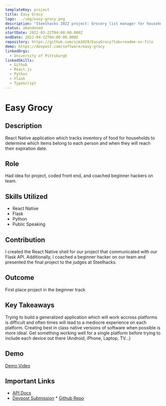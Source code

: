 ```yaml
---
templateKey: project
title: Easy Grocy
logo: ../img/easy-grocy.png
description: "Steelhacks 2022 project: Grocery list manager for households"
status: abandoned
startDate: 2022-03-22T04:00:00.000Z
endDate: 2022-04-22T04:00:00.000Z
repository: https://github.com/sim1029/EasyGrocy?tab=readme-ov-file
demo: https://devpost.com/software/easy-grocy
linkedOrgs:
  - University of Pittsburgh
linkedSkills:
  - Github
  - React.js
  - Python
  - Flask
  - TypeScript
---
```

# Easy Grocy

## **Description**

R﻿eact Native application which tracks inventory of food for households to determine which items belong to each person and when they will reach their expiration date.

## **Role**

H﻿ad idea for project, coded front end, and coached beginner hackers on team.

## **Skills Utilized**

* R﻿eact Native
* F﻿lask
* P﻿ython
* P﻿ublic Speaking

## **Contribution**

I﻿ created the React Native shell for our project that communicated with our Flask API. Additionally, I coached a beginner hacker on our team and presented the final project to the judges at Steelhacks.

## **Outcome**

F﻿irst place project in the beginner track

## **Key Takeaways**

T﻿rying to build a generalized application which will work accross platforms is difficult and often times will lead to a mediocre experience on each platform. Creating best in class native versions of software when possible is more ideal. Get something working well for a single platform before trying to include each device out there (Android, iPhone, Laptop, TV...)

## D﻿emo

[﻿Demo Video](https://www.youtube.com/watch?v=FEIFs89MdkA)

## I﻿mportant Links

* [API Docs](https://github.com/sim1029/EasyGrocy/blob/main/backend/api.md)
* [Devpost Submission](https://devpost.com/software/easy-grocy)
*﻿ [Github Repo](https://github.com/sim1029/EasyGrocy?tab=readme-ov-file)